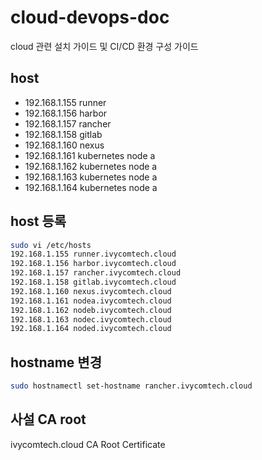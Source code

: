 # cloud-devops-doc

cloud 관련 설치 가이드 및 CI/CD 환경 구성 가이드

## host
- 192.168.1.155 runner
- 192.168.1.156 harbor
- 192.168.1.157 rancher
- 192.168.1.158 gitlab
- 192.168.1.160 nexus
- 192.168.1.161 kubernetes node a
- 192.168.1.162 kubernetes node a
- 192.168.1.163 kubernetes node a
- 192.168.1.164 kubernetes node a

## host 등록
```bash
sudo vi /etc/hosts
192.168.1.155 runner.ivycomtech.cloud
192.168.1.156 harbor.ivycomtech.cloud
192.168.1.157 rancher.ivycomtech.cloud
192.168.1.158 gitlab.ivycomtech.cloud
192.168.1.160 nexus.ivycomtech.cloud
192.168.1.161 nodea.ivycomtech.cloud
192.168.1.162 nodeb.ivycomtech.cloud
192.168.1.163 nodec.ivycomtech.cloud
192.168.1.164 noded.ivycomtech.cloud
```

## hostname 변경
```bash
sudo hostnamectl set-hostname rancher.ivycomtech.cloud
```

## 사설 CA root
ivycomtech.cloud CA Root Certificate
